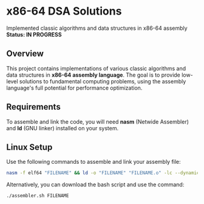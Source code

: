 # x86-64 DSA Solutions

Implemented classic algorithms and data structures in x86-64 assembly  
**Status: IN PROGRESS**

## Overview
This project contains implementations of various classic algorithms and data structures in **x86-64 assembly language**. The goal is to provide low-level solutions to fundamental computing problems, using the assembly language's full potential for performance optimization.

## Requirements

To assemble and link the code, you will need **nasm** (Netwide Assembler) and **ld** (GNU linker) installed on your system.

## Linux Setup

Use the following commands to assemble and link your assembly file:

```bash
nasm -f elf64 "FILENAME" && ld -o "FILENAME" "FILENAME.o" -lc --dynamic-linker /lib64/ld-linux-x86-64.so.2
```
Alternatively, you can download the bash script and use the command:
``` bash
./assembler.sh FILENAME
```
